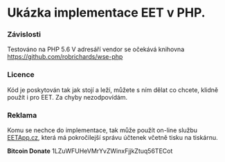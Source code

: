 # Ukázka implementace EET v PHP.

### Závislosti
Testováno na PHP 5.6
V adresáří vendor se očekává knihovna https://github.com/robrichards/wse-php

### Licence
Kód je poskytován tak jak stojí a leží, můžete s ním dělat co chcete, klidně použít i pro EET. Za chyby nezodpovídám.

### Reklama
Komu se nechce do implementace, tak může použít on-line službu <a href="https://www.eetapp.cz/?utm_source=git&utm_medium=link&utm_campaign=eet">EETApp.cz</a>, která má pokročilejší správu účtenek včetně tisku na tiskárnu.
 
**Bitcoin Donate** 
1LZuWFUHeVMrYvZWinxFjjkZtuq56TECot

